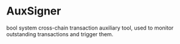 # AuxSigner

bool system cross-chain transaction auxiliary tool, used to monitor outstanding transactions and trigger them.
